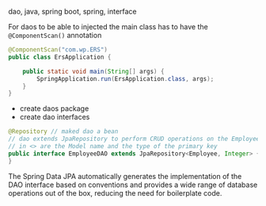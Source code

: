 dao, java, spring boot, spring, interface

For daos to be able to injected the main class has to have the `@ComponentScan()` annotation

```java
@ComponentScan("com.wp.ERS")
public class ErsApplication {

	public static void main(String[] args) {
		SpringApplication.run(ErsApplication.class, args);
	}
}
```


- create daos package
- create dao interfaces

```java
@Repository // maked dao a bean
// dao extends JpaRepository to perform CRUD operations on the Employee entity
// in <> are the Model name and the type of the primary key
public interface EmployeeDAO extends JpaRepository<Employee, Integer> {
}
```
The Spring Data JPA automatically generates the implementation of the DAO interface  based on conventions and provides a wide range of database operations out of the box, reducing the need for boilerplate code.